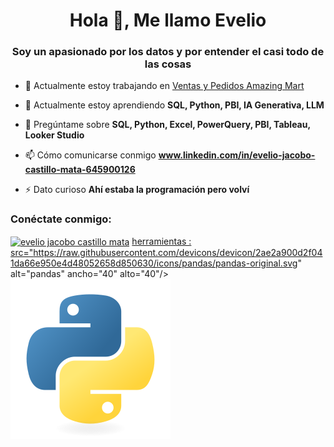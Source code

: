 <h1 align="center">Hola 👋, Me llamo Evelio</h1>
<h3 align="center">Soy un apasionado por los datos y por entender el casi todo de las cosas</h3>

- 🔭 Actualmente estoy trabajando en [Ventas y Pedidos Amazing Mart](https://public.tableau.com/views/VentasyPedidosAmazingMart/Dashboard1?:language=es-ES&:sid=&:redirect=auth&:display_count=n&:origin=viz_share_link)

- 🌱 Actualmente estoy aprendiendo **SQL, Python, PBI, IA Generativa, LLM**

- 💬 Pregúntame sobre **SQL, Python, Excel, PowerQuery, PBI, Tableau, Looker Studio**

- 📫 Cómo comunicarse conmigo **www.linkedin.com/in/evelio-jacobo-castillo-mata-645900126**

- ⚡ Dato curioso **Ahí estaba la programación pero volví**

<h3 align="left">Conéctate conmigo:</h3>
<p align="left">
<a href="https://linkedin.com/in/evelio jacobo castillo mata" target="blank"><img align="center" src="https://raw.githubusercontent.com/rahuldkjain/github-profile-readme-generator/master/src/images/icons/Social/linked-in-alt.svg" alt="evelio jacobo castillo mata" height="30" width="40" /></a>
<a href="https://instagram.com/eveliocastillo" target="blank"><img align="center"
Lenguajes y

herramientas :
src="https://raw.githubusercontent.com/devicons/devicon/2ae2a900d2f041da66e950e4d48052658d850630/icons/pandas/pandas-original.svg" alt="pandas" ancho="40" alto="40"/> </a> <a href="https://www.python.org" target="_blank" rel="noreferrer"> <img src="https://raw.githubusercontent.com/devicons/devicon/master/icons/python/python-original.svg" alt="python" ancho="40" alto="40"/> </a> </p>
